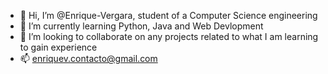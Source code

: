 -   👋 Hi, I’m @Enrique-Vergara, student of a Computer Science engineering
-   🌱 I’m currently learning Python, Java and Web Devlopment
-   💞️ I’m looking to collaborate on any projects related to what I am learning to gain experience
-   📫 enriquev.contacto@gmail.com

<!---
Enrique-Vergara/Enrique-Vergara is a ✨ special ✨ repository because its `README.md` (this file) appears on your GitHub profile.
You can click the Preview link to take a look at your changes.
--->
